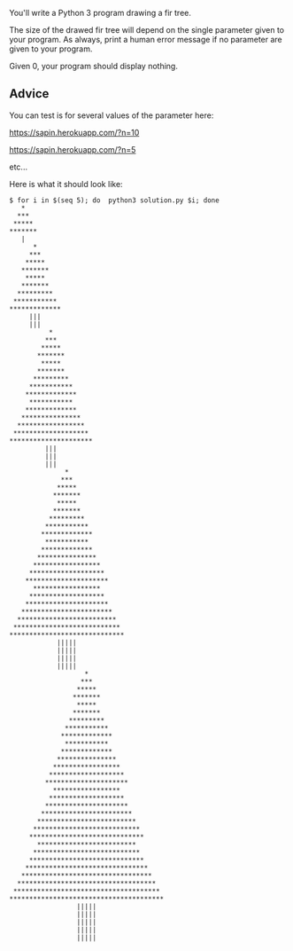 You'll write a Python 3 program drawing a fir tree.

The size of the drawed fir tree will depend on the single parameter
given to your program. As always, print a human error message if no
parameter are given to your program.

Given 0, your program should display nothing.

## Advice

You can test is for several values of the parameter here:

<https://sapin.herokuapp.com/?n=10>

<https://sapin.herokuapp.com/?n=5>

etc...

Here is what it should look like:

```
$ for i in $(seq 5); do  python3 solution.py $i; done
   *
  ***
 *****
*******
   |
      *
     ***
    *****
   *******
    *****
   *******
  *********
 ***********
*************
     |||
     |||
          *
         ***
        *****
       *******
        *****
       *******
      *********
     ***********
    *************
     ***********
    *************
   ***************
  *****************
 *******************
*********************
         |||
         |||
         |||
              *
             ***
            *****
           *******
            *****
           *******
          *********
         ***********
        *************
         ***********
        *************
       ***************
      *****************
     *******************
    *********************
      *****************
     *******************
    *********************
   ***********************
  *************************
 ***************************
*****************************
            |||||
            |||||
            |||||
            |||||
                   *
                  ***
                 *****
                *******
                 *****
                *******
               *********
              ***********
             *************
              ***********
             *************
            ***************
           *****************
          *******************
         *********************
           *****************
          *******************
         *********************
        ***********************
       *************************
      ***************************
     *****************************
       *************************
      ***************************
     *****************************
    *******************************
   *********************************
  ***********************************
 *************************************
***************************************
                 |||||
                 |||||
                 |||||
                 |||||
                 |||||
```
